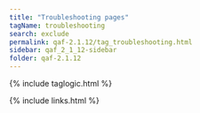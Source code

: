 ```yaml
---
title: "Troubleshooting pages"
tagName: troubleshooting
search: exclude
permalink: qaf-2.1.12/tag_troubleshooting.html
sidebar: qaf_2_1_12-sidebar
folder: qaf-2.1.12
---
```

{% include taglogic.html %}

{% include links.html %}
